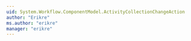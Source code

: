```yaml
---
uid: System.Workflow.ComponentModel.ActivityCollectionChangeAction
author: "Erikre"
ms.author: "erikre"
manager: "erikre"
---
```

